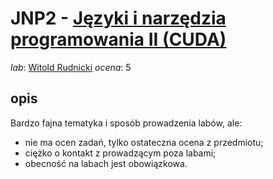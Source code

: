 # JNP2 - [Języki i narzędzia programowania II (CUDA)](https://usosweb.mimuw.edu.pl/kontroler.php?_action=katalog2/przedmioty/pokazPrzedmiot&kod=1000-224bJNP2)

_lab_: [Witold Rudnicki](https://usosweb.mimuw.edu.pl/kontroler.php?_action=katalog2/osoby/pokazOsobe&os_id=147975)
_ocena_: 5

## opis

Bardzo fajna tematyka i sposób prowadzenia labów, ale:
- nie ma ocen zadań, tylko ostateczna ocena z przedmiotu;
- ciężko o kontakt z prowadzącym poza labami;
- obecność na labach jest obowiązkowa.
